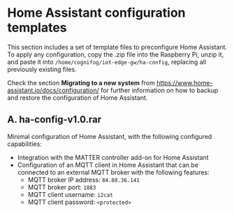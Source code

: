 # Home Assistant configuration templates
This section includes a set of template files to preconfigure Home Assistant. 
To apply any configuration, copy the .zip file into the Raspberry Pi, unzip it, and paste it into `/home/cognifog/iot-edge-gw/ha-config`, replacing all previously existing files.

Check the section **Migrating to a new system** from https://www.home-assistant.io/docs/configuration/ for further information on how to backup and restore the configuration of Home Assistant.

## A. ha-config-v1.0.rar
Minimal configuration of Home Assistant, with the following configured capabilities:
- Integration with the MATTER controller add-on for Home Assistant
- Configuration of an MQTT client in Home Assistant that can be connected to an external MQTT broker with the following features:
  - MQTT broker IP address: `84.88.36.141`
  - MQTT broker port: `1883`
  - MQTT client username: `i2cat`
  - MQTT client password: `<protected>`